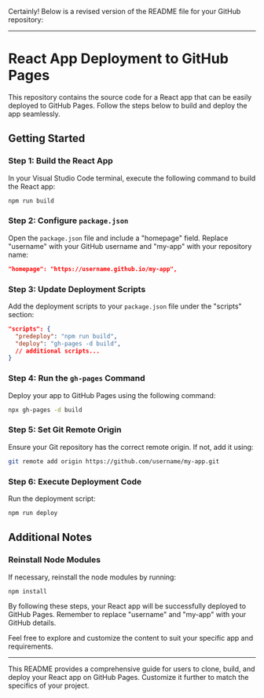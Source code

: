 Certainly! Below is a revised version of the README file for your GitHub repository:

---

# React App Deployment to GitHub Pages

This repository contains the source code for a React app that can be easily deployed to GitHub Pages. Follow the steps below to build and deploy the app seamlessly.

## Getting Started

### Step 1: Build the React App

In your Visual Studio Code terminal, execute the following command to build the React app:

```bash
npm run build
```

### Step 2: Configure `package.json`

Open the `package.json` file and include a "homepage" field. Replace "username" with your GitHub username and "my-app" with your repository name:

```json
"homepage": "https://username.github.io/my-app",
```

### Step 3: Update Deployment Scripts

Add the deployment scripts to your `package.json` file under the "scripts" section:

```json
"scripts": {
  "predeploy": "npm run build",
  "deploy": "gh-pages -d build",
  // additional scripts...
}
```

### Step 4: Run the `gh-pages` Command

Deploy your app to GitHub Pages using the following command:

```bash
npx gh-pages -d build
```

### Step 5: Set Git Remote Origin

Ensure your Git repository has the correct remote origin. If not, add it using:

```bash
git remote add origin https://github.com/username/my-app.git
```

### Step 6: Execute Deployment Code

Run the deployment script:

```bash
npm run deploy
```

## Additional Notes

### Reinstall Node Modules

If necessary, reinstall the node modules by running:

```bash
npm install
```

By following these steps, your React app will be successfully deployed to GitHub Pages. Remember to replace "username" and "my-app" with your GitHub details.

Feel free to explore and customize the content to suit your specific app and requirements.

---

This README provides a comprehensive guide for users to clone, build, and deploy your React app on GitHub Pages. Customize it further to match the specifics of your project.
